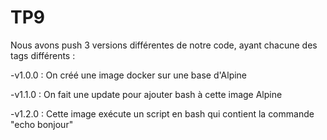 # TP9
Nous avons push 3 versions différentes de notre code, ayant chacune des tags différents :

-v1.0.0 : On créé une image docker sur une base d'Alpine

-v1.1.0 : On fait une update pour ajouter bash à cette image Alpine

-v1.2.0 : Cette image exécute un script en bash qui contient la commande "echo bonjour"

